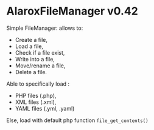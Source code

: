 AlaroxFileManager v0.42
=================


Simple FileManager: allows to:
*   Create a file,
*   Load a file,
*   Check if a file exist,
*   Write into a file,
*   Move/rename a file,
*   Delete a file.

Able to specifically load :
*   PHP files (.php),
*   XML files (.xml),
*   YAML files (.yml, .yaml)

Else, load with default php function ```file_get_contents()```